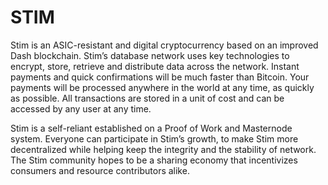 #  <h1>STIM</h1>

<p>Stim is an  ASIC-resistant and digital cryptocurrency based on an improved Dash blockchain.  Stim’s database network uses key technologies to encrypt, store, retrieve and distribute data across the network. Instant payments and quick confirmations will be much faster than Bitcoin. Your payments will be processed anywhere in the world at any time, as quickly as possible.  All transactions are stored in a unit of cost and can be accessed by any user at any time.</p>
Stim is a self-reliant established on a Proof of Work and Masternode system.  Everyone can participate in Stim’s growth, to make Stim more decentralized while helping keep the integrity and the stability of network.  The Stim community hopes to be a sharing economy that incentivizes consumers and resource contributors alike.
